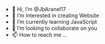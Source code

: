 - 👋 Hi, I’m @JbAranel17
- 👀 I’m interested in creating Website
- 🌱 I’m currently learning JavaScript
- 💞️ I’m looking to collaborate on you
- 📫 How to reach me ...

<!---
JbAranel17/JbAranel17 is a ✨ special ✨ repository because its `README.md` (this file) appears on your GitHub profile.
You can click the Preview link to take a look at your changes.
--->
